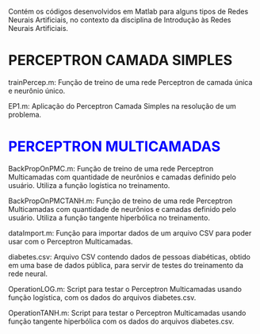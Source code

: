 Contém os códigos desenvolvidos em Matlab para alguns tipos de Redes Neurais Artificiais, no contexto da disciplina de Introdução às Redes Neurais Artificiais.


<h1> PERCEPTRON CAMADA SIMPLES </h1>

trainPercep.m: Função de treino de uma rede Perceptron de camada única e neurônio único.

EP1.m: Aplicação do Perceptron Camada Simples na resolução de um problema.

<h1 style="color:blue;"> PERCEPTRON MULTICAMADAS </h1>

BackPropOnPMC.m: Função de treino de uma rede Perceptron Multicamadas com quantidade de neurônios e camadas definido pelo usuário. Utiliza a função logística no treinamento.

BackPropOnPMCTANH.m: Função de treino de uma rede Perceptron Multicamadas com quantidade de neurônios e camadas definido pelo usuário. Utiliza a função tangente hiperbólica no treinamento.

dataImport.m: Função para importar dados de um arquivo CSV para poder usar com o Perceptron Multicamadas.

diabetes.csv: Arquivo CSV contendo dados de pessoas diabéticas, obtido em uma base de dados pública, para servir de testes do treinamento da rede neural.

OperationLOG.m: Script para testar o Perceptron Multicamadas usando função logística, com os dados do arquivos diabetes.csv.

OperationTANH.m: Script para testar o Perceptron Multicamadas usando função tangente hiperbólica com os dados do arquivos diabetes.csv.
